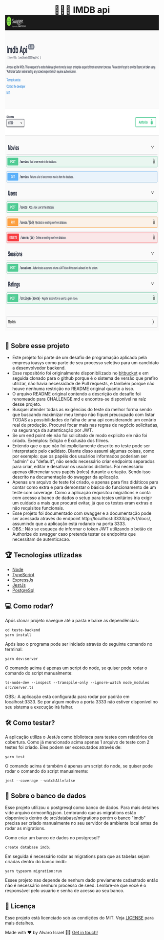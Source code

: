 <h1 align="center">
    👨🏻‍🎥 IMDB api<br>
    <img  alt="IMDb api" width="1024" height="1033" src="https://github.com/AlvaroIsrael/teste-backend/blob/master/src/img/swagger-api.png"/>
</h1>

## 📌 Sobre esse projeto

- Este projeto foi parte de um desafio de programação aplicado pela empresa ioasys como parte de seu processo seletivo para um candidato a desenvolvedor backend.
- Esse repositório foi originalmente disponibilizado no [bitbucket](https://bitbucket.org/ioasys/teste-backend/src/master/) e em seguida clonado para o github porque é o sistema de versão que prefiro utilizar, não havia necessidade de Pull requests, e também porque não houve nenhuma restrição no README original quanto a isso.
- O arquivo README original contendo a descrição do desafio foi renomeado para CHALLENGE.md e encontra-se disponível na raíz desse projeto.
- Busquei atender todas as exigências do teste da melhor forma sendo que buscando maximizar meu tempo não fiquei preucupado com listar TODAS as possibilidades de falha de uma api considerando um cenário real de produção. Procurei focar mais nas regras de negócio solicitadas, na segurança da autenticação por JWT.
- Se um end point ele não foi solicitado de modo explicíto ele não foi criado. Exemplos: Edição e Exclusão dos filmes.
- Entendo que o que não foi explicitamente descrito no teste pode ser interpretado pelo cadidato. Diante disso assumi algumas coisas, como por exemplo: que os papéis dos usuários informados poderiam ser "admin" ou "default", não sendo necessário criar endpoints separados para criar, editar e desativar os usuários distintos. Foi necessário apenas diferenciar seus papéis (roles) durante a criação. Sendo isso descrito na documentação do swagger da aplicação.
- Apenas um arquivo de teste foi criado, e apenas para fins didáticos para contar como extra e para demonstar o básico do funcionamento de um teste com coverage. Como a aplicação requisitou migrations e conta com acesso a banco de dados o setup para testes unitários iria exigir um cuidado a mais que procurei evitar, já que os testes eram extras e não requisitos funcionais.
- Esse projeto foi documentado com swagger e a documentação pode ser acessada através do endpoint http://localhost:3333/api/v1/docs/, assumindo que a aplicação está rodando na porta 3333.
- OBS.: Não se esqueça de informar o token JWT utilizando o botão de Authorize do swagger caso pretenda testar os endpoints que necessitam de autenticacao.

## 🏆 Tecnologias utlizadas

- [Node](https://nodejs.org/en/)
- [TypeScript](https://www.typescriptlang.org/)
- [ExpressJs](https://expressjs.com/)
- [JestJs](https://jestjs.io/)
- [PostgreSql](https://www.postgresql.org/)

## 💻 Como rodar?

Após clonar projeto navegue até a pasta e baixe as dependências:

```
cd teste-backend
yarn install
```

Após isso o programa pode ser iniciado através do seguinte comando no terminal:

```
yarn dev:server
```

O comando acima é apenas um script do node, se quiser pode rodar o comando do script manualmente:

```
ts-node-dev --inspect --transpile-only --ignore-watch node_modules src/server.ts
```

OBS.: A aplicação está configurada para rodar por padrão em localhost:3333.
Se por algum motivo a porta 3333 não estiver disponível no seu sistema a execução irá falhar.

## 🛠 Como testar?

A aplicação utiliza o JestJs como biblioteca para testes com relatórios de cobertura.
Como já mencionado acima apenas 1 arquivo de teste com 2 testes foi criado. Eles podem ser excecutados através de:

```
yarn test
```

O comando acima é também é apenas um script do node, se quiser pode rodar o comando do script manualmente:

```
jest --coverage --watchAll=false
```

## 💎 Sobre o banco de dados

Esse projeto utilizou o postgresql como banco de dados. Para mais detalhes vide arquivo ormconfig.json. Lembrando que as migrations estão disponiveis dentro de src/database/migrations porém o banco "imdb" precisa ser criado manualmente no seu servidor de ambiente local antes de rodar as migrations.

Como criar um banco de dados no postgresql?

```
create database imdb;
```

Em seguida é necessário rodar as migrations para que as tabelas sejam criadas dentro do banco imdb:

```
yarn typeorm migration:run
```

Essee projeto nao depende de nenhum dado previamente cadastrado então não é necessário nenhum processo de seed. Lembre-se que você é o responsável pelo usuario e senha de acesso ao seu banco.

## 📝 Licença

Esse projeto está licenciado sob as condições do MIT. Veja [LICENSE](LICENSE.md) para mais detalhes.

Made with ❤️ by Alvaro Israel 👏🏻 [Get in touch!](https://www.linkedin.com/in/alvaroisraeldesenvolvedor/)
